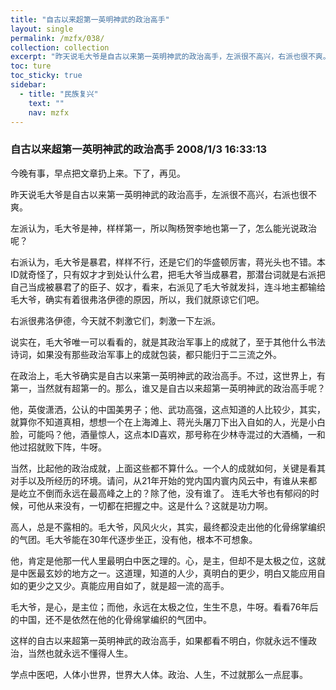 ```yaml
---
title: "自古以来超第一英明神武的政治高手"
layout: single
permalink: /mzfx/038/
collection: collection
excerpt: "昨天说毛大爷是自古以来第一英明神武的政治高手，左派很不高兴，右派也很不爽。"
toc: ture
toc_sticky: true
sidebar:
  - title: "民族复兴"
    text: ""
    nav: mzfx
---
```


### 自古以来超第一英明神武的政治高手 2008/1/3 16:33:13 

今晚有事，早点把文章扔上来。下了，再见。

昨天说毛大爷是自古以来第一英明神武的政治高手，左派很不高兴，右派也很不爽。

左派认为，毛大爷是神，样样第一，所以陶杨贺李地也第一了，怎么能光说政治呢？

右派认为，毛大爷是暴君，样样不行，还是它们的华盛顿厉害，蒋光头也不错。本ID就奇怪了，只有奴才才到处认什么君，把毛大爷当成暴君，那潜台词就是右派把自己当成被暴君了的臣子、奴才，看来，右派见了毛大爷就发抖，连斗地主都输给毛大爷，确实有着很弗洛伊德的原因，所以，我们就原谅它们吧。

右派很弗洛伊德，今天就不刺激它们，刺激一下左派。

说实在，毛大爷唯一可以看看的，就是其政治军事上的成就了，至于其他什么书法诗词，如果没有那些政治军事上的成就包装，都只能归于二三流之外。

在政治上，毛大爷确实是自古以来第一英明神武的政治高手。不过，这世界上，有第一，当然就有超第一的。那么，谁又是自古以来超第一英明神武的政治高手呢？

他，英俊潇洒，公认的中国美男子；他、武功高强，这点知道的人比较少，其实，就算你不知道真相，想想一个在上海滩上、蒋光头屠刀下出入自如的人，光是小白脸，可能吗？他，酒量惊人，这点本ID喜欢，那号称在少林寺混过的大酒桶，一和他过招就败下阵，牛呀。

当然，比起他的政治成就，上面这些都不算什么。一个人的成就如何，关键是看其对手以及所经历的环境。请问，从21年开始的党内国内寰内风云中，有谁从来都是屹立不倒而永远在最高峰之上的？除了他，没有谁了。 连毛大爷也有郁闷的时候，可他从来没有，一切都在把握之中。这是什么？这就是功力啊。

高人，总是不露相的。毛大爷，风风火火，其实，最终都没走出他的化骨绵掌编织的气团。毛大爷能在30年代逐步坐正，没有他，根本不可想象。

他，肯定是他那一代人里最明白中医之理的。心，是主，但却不是太极之位，这就是中医最玄妙的地方之一。这道理，知道的人少，真明白的更少，明白又能应用自如的更少之又少。真能应用自如了，就是超一流的高手。

毛大爷，是心，是主位；而他，永远在太极之位，生生不息，牛呀。看看76年后的中国，还不是依然在他的化骨绵掌编织的气团中。

这样的自古以来超第一英明神武的政治高手，如果都看不明白，你就永远不懂政治，当然也就永远不懂得人生。

学点中医吧，人体小世界，世界大人体。政治、人生，不过就那么一点屁事。 